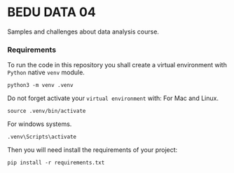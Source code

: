# BEDU DATA 04
Samples and challenges about data analysis course.
### Requirements
To run the code in this repository you shall create a virtual environment with `Python` native `venv` module.
```
python3 -m venv .venv
```
Do not forget activate your `virtual environment` with:
For Mac and Linux.
```
source .venv/bin/activate
```
For windows systems.
```
.venv\Scripts\activate
```
Then you will need install the requirements of your project:
```
pip install -r requirements.txt
```